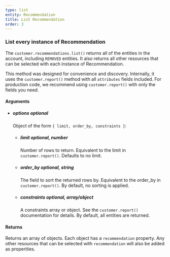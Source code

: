 ```yaml
---
type: list
entity: Recommendation 
title: List Recommendation 
order: 3
---
```


### List every instance of Recommendation 


The `customer.recommendations.list()` returns all of the entities in the account, including `REMOVED` entities. It also returns all other resources that can be selected with each instance of Recommendation.

This method was designed for convenience and discovery. Internally, it uses the `customer.report()` method with all `attributes` fields included. For production code, we recommend using `customer.report()` with only the fields you need.


#### Arguments

- ##### options *optional*
    Object of the form `{ limit, order_by, constraints }`:
    - ##### limit *optional, number*
        Number of rows to return. Equivalent to the limit in `customer.report()`. Defaults to no limit.
    - ##### order_by *optional, string*
        The field to sort the returned rows by. Equivalent to the order_by in `customer.report()`. By default, no sorting is applied.
    - ##### constraints *optional, array/object*
        A constraints array or object. See the `customer.report()` documentation for details. By default, all entities are returned.


#### Returns

Returns an array of objects.
Each object has a `recommendation` property. Any other resources that can be selected with `recommendation` will also be added as properities.
